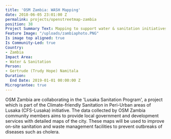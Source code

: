 ```yaml
---
title: 'OSM Zambia: WASH Mapping'
date: 2018-06-05 23:01:00 Z
permalink: projects/openstreetmap-zambia
position: 38
Project Summary Text: Mapping to support water & sanitation initiatives in Zambia
Feature Image: "/uploads/zambiaphoto.PNG"
Is image top aligned: true
Is Community-Led: true
Country:
- Zambia
Impact Area:
- Water & Sanitation
Person:
- Gertrude (Trudy Hope) Namitala
Duration:
  End Date: 2019-01-01 00:00:00 Z
Micrograntee: true
---
```


OSM Zambia are collaborating in the 'Lusaka Sanitation Program', a project which is part of the Climate-friendly Sanitation in Peri-Urban areas of Lusaka (CFS-Lusaka) initiative. The data collected by OSM Zambia community members aims to provide local government and development services with detailed maps of the city. These maps will be used to improve on-site sanitation and waste management facilities to prevent outbreaks of diseases such as cholera.